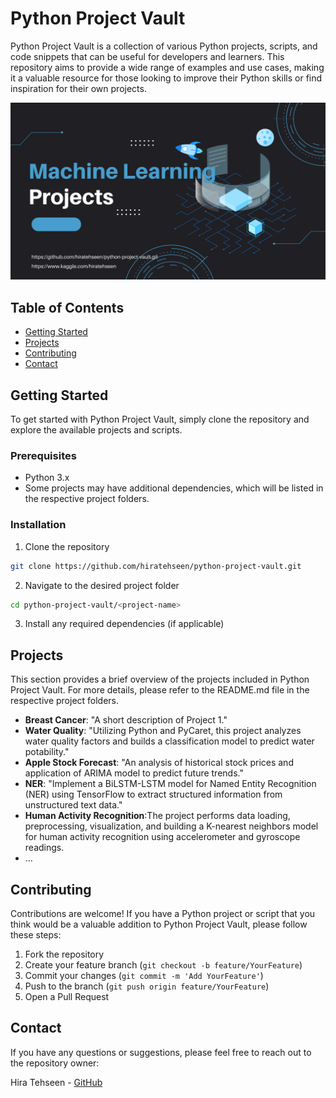 # Python Project Vault

Python Project Vault is a collection of various Python projects, scripts, and code snippets that can be useful for developers and learners. This repository aims to provide a wide range of examples and use cases, making it a valuable resource for those looking to improve their Python skills or find inspiration for their own projects.

![alt text](ml.png)

## Table of Contents

- [Getting Started](#getting-started)
- [Projects](#projects)
- [Contributing](#contributing)
- [Contact](#contact)

## Getting Started

To get started with Python Project Vault, simply clone the repository and explore the available projects and scripts.

### Prerequisites

- Python 3.x
- Some projects may have additional dependencies, which will be listed in the respective project folders.

### Installation

1. Clone the repository
```bash
git clone https://github.com/hiratehseen/python-project-vault.git
```

2. Navigate to the desired project folder
```bash
cd python-project-vault/<project-name>
```

3. Install any required dependencies (if applicable)

## Projects

This section provides a brief overview of the projects included in Python Project Vault. For more details, please refer to the README.md file in the respective project folders.

- **Breast Cancer**: "A short description of Project 1."
- **Water Quality**: "Utilizing Python and PyCaret, this project analyzes water quality factors and builds a classification model to predict water potability."
- **Apple Stock Forecast**: "An analysis of historical stock prices and application of ARIMA model to predict future trends."
- **NER**: "Implement a BiLSTM-LSTM model for Named Entity Recognition (NER) using TensorFlow to extract structured information from unstructured text data."
- **Human Activity Recognition**:The project performs data loading, preprocessing, visualization, and building a K-nearest neighbors model for human activity recognition using accelerometer and gyroscope readings.
- ...

## Contributing

Contributions are welcome! If you have a Python project or script that you think would be a valuable addition to Python Project Vault, please follow these steps:

1. Fork the repository
2. Create your feature branch (`git checkout -b feature/YourFeature`)
3. Commit your changes (`git commit -m 'Add YourFeature'`)
4. Push to the branch (`git push origin feature/YourFeature`)
5. Open a Pull Request


## Contact

If you have any questions or suggestions, please feel free to reach out to the repository owner:

Hira Tehseen - [GitHub](https://github.com/hiratehseen)
